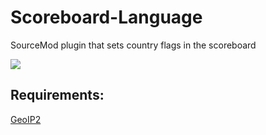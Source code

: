 # Scoreboard-Language
SourceMod plugin that sets country flags in the scoreboard

<img src="//hlmod.ru/attachments/unknown-png.46435/"></img>

Requirements:
------------
<a href="//github.com/Accelerator74/GeoIP2/releases">GeoIP2</a>
